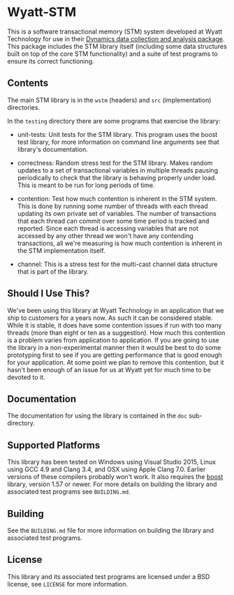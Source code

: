 # Wyatt-STM

This is a software transactional memory (STM) system developed at Wyatt Technology for use in their [Dynamics data collection and analysis package](http://www.wyatt.com/products/software/dynamics.html). This package includes the STM library itself (including some data structures built on top of the core STM functionality) and a suite of test programs to ensure its correct functioning. 

## Contents
The main STM library is in the `wstm` (headers) and `src` (implementation) directories.

In the `testing` directory there are some programs that exercise the library:

* unit-tests: Unit tests for the STM library. This program uses the boost test library, for more information on command line arguments see that library's documentation.

* correctness: Random stress test for the STM library. Makes random updates to a set of transactional variables in multiple threads pausing periodically to check that the library is behaving properly under load. This is meant to be run for long periods of time.

* contention: Test how much contention is inherent in the STM system. This is done by running some number of threads with each thread updating its own private set of variables. The number of transactions that each thread can commit over some time period is tracked and reported. Since each thread is accessing variables that are not accessed by any other thread we won't have any contending transactions, all we're measuring is how much contention is inherent in the STM implementation itself.

* channel: This is a stress test for the multi-cast channel data structure that is part of the library.

## Should I Use This?

We've been using this library at Wyatt Technology in an application that we ship to customers for a years now. As such it can be considered stable. While it is stable, it does have some contention issues if run with too many threads (more than eight or ten as a suggestion). How much this contention is a problem varies from application to application. If you are going to use the library in a non-experimental manner then it would be best to do some prototyping first to see if you are getting performance that is good enough for your application. At some point we plan to remove this contention, but it hasn't been enough of an issue for us at Wyatt yet for much time to be devoted to it.

## Documentation
The documentation for using the library is contained in the `doc` sub-directory.

## Supported Platforms
This library has been tested on Windows using Visual Studio 2015, Linux using GCC 4.9 and Clang 3.4, and OSX using Apple Clang 7.0. Earlier versions of these compilers probably won't work. It also requires the [boost](http:boost.org) library, version 1.57 or newer. For more details on building the library and associated test programs see `BUILDING.md`. 

## Building
See the `BUILDING.md` file for more information on building the library and associated test programs.

## License
This library and its associated test programs are licensed under a BSD license, see `LICENSE` for more information. 
